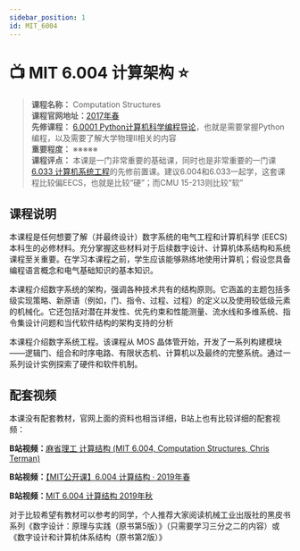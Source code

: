 ```yaml
---
sidebar_position: 1
id: MIT_6004
---
```


# 📺 MIT 6.004 计算架构 ⭐️

>**课程名称：** Computation Structures     
**课程官网地址：**[2017年春](https://ocw.mit.edu/courses/6-004-computation-structures-spring-2017/)  
**先修课程：**  [6.0001 Python计算机科学编程导论](https://hackway.org/docs/cs/freshman/first/cs60001)，也就是需要掌握Python编程，以及需要了解大学物理II相关的内容      
**重要程度：** ※※※※※  
**课程评点：** 本课是一门非常重要的基础课，同时也是非常重要的一门课[6.033 计算机系统工程](https://hackway.org/docs/cs/sophomore/system/cs6033)的先修前置课。建议6.004和6.033一起学，这套课程比较偏EECS，也就是比较“硬”；而CMU 15-213则比较“软”


## 课程说明
本课程是任何想要了解（并最终设计）数字系统的电气工程和计算机科学 (EECS) 本科生的必修材料。充分掌握这些材料对于后续数字设计、计算机体系结构和系统课程至关重要。在学习本课程之前，学生应该能够熟练地使用计算机；假设您具备编程语言概念和电气基础知识的基本知识。

本课程介绍数字系统的架构，强调各种技术共有的结构原则。它涵盖的主题包括多级实现策略、新原语（例如，门、指令、过程、过程）的定义以及使用较低级元素的机械化。它还包括对潜在并发性、优先约束和性能测量、流水线和多维系统、指令集设计问题和当代软件结构的架构支持的分析

本课程介绍数字系统工程。该课程从 MOS 晶体管开始，开发了一系列构建模块——逻辑门、组合和时序电路、有限状态机、计算机以及最终的完整系统。通过一系列设计实例探索了硬件和软件机制。


## 配套视频
本课没有配套教材，官网上面的资料也相当详细，B站上也有比较详细的配套视频：

**B站视频：**[麻省理工 计算结构 (MIT 6.004, Computation Structures, Chris Terman)](https://www.bilibili.com/video/BV1dt411D7AX)

**B站视频：**[【MIT公开课】6.004 计算结构 · 2019年春](https://www.bilibili.com/video/BV197411s736)

**B站视频：**[MIT 6.004 计算结构 2019年秋](https://www.bilibili.com/video/BV1KK411u7FX)

对于比较希望有教材可以参考的同学，个人推荐大家阅读机械工业出版社的黑皮书系列《数字设计：原理与实践（原书第5版）》（只需要学习三分之二的内容）或《数字设计和计算机体系结构（原书第2版）》

